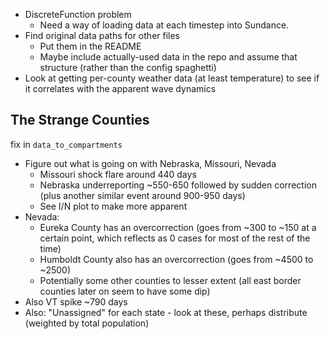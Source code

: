 - DiscreteFunction problem
    - Need a way of loading data at each timestep into Sundance.
- Find original data paths for other files
    - Put them in the README
    - Maybe include actually-used data in the repo and assume that structure (rather than the config spaghetti)
- Look at getting per-county weather data (at least temperature) to see if it correlates with the apparent wave dynamics

## The Strange Counties
fix in `data_to_compartments`
- Figure out what is going on with Nebraska, Missouri, Nevada
    - Missouri shock flare around 440 days
    - Nebraska underreporting ~550-650 followed by sudden correction (plus another similar event around 900-950 days)
    - See I/N plot to make more apparent
- Nevada:
    - Eureka County has an overcorrection (goes from ~300 to ~150 at a certain point, which reflects as 0 cases for most of the rest of the time)
    - Humboldt County also has an overcorrection (goes from ~4500 to ~2500)
    - Potentially some other counties to lesser extent (all east border counties later on seem to have some dip)
- Also VT spike ~790 days 
- Also: "Unassigned" for each state - look at these, perhaps distribute (weighted by total population) 
